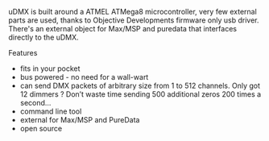 uDMX is built around a ATMEL ATMega8 microcontroller, very few external parts are used, thanks to Objective Developments firmware only usb driver.
There's an external object for Max/MSP and puredata that interfaces directly to the uDMX.

Features

  * fits in your pocket
  * bus powered - no need for a wall-wart
  * can send DMX packets of arbitrary size from 1 to 512 channels. Only got 12 dimmers ? Don’t waste time sending 500 additional zeros 200 times a second…
  * command line tool
  * external for Max/MSP and PureData
  * open source
